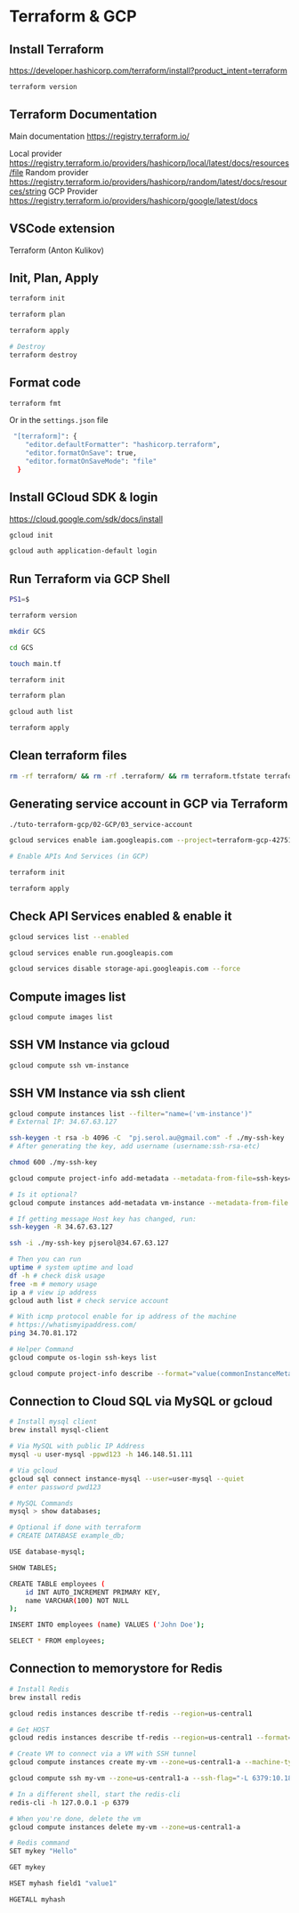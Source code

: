 # Terraform & GCP

## Install Terraform

<https://developer.hashicorp.com/terraform/install?product_intent=terraform>

```sh
terraform version
```

## Terraform Documentation

Main documentation <https://registry.terraform.io/>

Local provider <https://registry.terraform.io/providers/hashicorp/local/latest/docs/resources/file>
Random provider <https://registry.terraform.io/providers/hashicorp/random/latest/docs/resources/string>
GCP Provider <https://registry.terraform.io/providers/hashicorp/google/latest/docs>

## VSCode extension

Terraform (Anton Kulikov)

## Init, Plan, Apply

```sh
terraform init

terraform plan

terraform apply

# Destroy
terraform destroy
```

## Format code

```sh
terraform fmt
```

Or in the `settings.json` file

```sh
 "[terraform]": {
    "editor.defaultFormatter": "hashicorp.terraform",
    "editor.formatOnSave": true,
    "editor.formatOnSaveMode": "file"
  }
```

## Install GCloud SDK & login

<https://cloud.google.com/sdk/docs/install>

```sh
gcloud init

gcloud auth application-default login
```

## Run Terraform via GCP Shell

```sh
PS1=$

terraform version

mkdir GCS

cd GCS

touch main.tf

terraform init

terraform plan

gcloud auth list

terraform apply
```

## Clean terraform files

```sh
rm -rf terraform/ && rm -rf .terraform/ && rm terraform.tfstate terraform.tfstate.backup && rm -f terraform.lock.hcl .terraform.lock.hcl 2>/dev/null
```

## Generating service account in GCP via Terraform

```sh
./tuto-terraform-gcp/02-GCP/03_service-account

gcloud services enable iam.googleapis.com --project=terraform-gcp-427512

# Enable APIs And Services (in GCP)

terraform init

terraform apply
```

## Check API Services enabled & enable it

```sh
gcloud services list --enabled

gcloud services enable run.googleapis.com

gcloud services disable storage-api.googleapis.com --force
```

## Compute images list

```sh
gcloud compute images list
```

## SSH VM Instance via gcloud

```sh
gcloud compute ssh vm-instance
```

## SSH VM Instance via ssh client

```sh
gcloud compute instances list --filter="name=('vm-instance')"
# External IP: 34.67.63.127

ssh-keygen -t rsa -b 4096 -C  "pj.serol.au@gmail.com" -f ./my-ssh-key
# After generating the key, add username (username:ssh-rsa-etc)

chmod 600 ./my-ssh-key

gcloud compute project-info add-metadata --metadata-from-file=ssh-keys=./my-ssh-key.pub

# Is it optional?
gcloud compute instances add-metadata vm-instance --metadata-from-file ssh-keys=./my-ssh-key.pub

# If getting message Host key has changed, run:
ssh-keygen -R 34.67.63.127

ssh -i ./my-ssh-key pjserol@34.67.63.127

# Then you can run
uptime # system uptime and load
df -h # check disk usage
free -m # memory usage
ip a # view ip address
gcloud auth list # check service account

# With icmp protocol enable for ip address of the machine
# https://whatismyipaddress.com/
ping 34.70.81.172

# Helper Command
gcloud compute os-login ssh-keys list

gcloud compute project-info describe --format="value(commonInstanceMetadata[items][ssh-keys])"
```

## Connection to Cloud SQL via MySQL or gcloud

```sh
# Install mysql client
brew install mysql-client
```

```sh
# Via MySQL with public IP Address
mysql -u user-mysql -ppwd123 -h 146.148.51.111
```

```sh
# Via gcloud
gcloud sql connect instance-mysql --user=user-mysql --quiet
# enter password pwd123
```

```sh
# MySQL Commands
mysql > show databases;

# Optional if done with terraform
# CREATE DATABASE example_db;

USE database-mysql;

SHOW TABLES;

CREATE TABLE employees (
    id INT AUTO_INCREMENT PRIMARY KEY,
    name VARCHAR(100) NOT NULL
);

INSERT INTO employees (name) VALUES ('John Doe');

SELECT * FROM employees;
```

## Connection to memorystore for Redis

```sh
# Install Redis
brew install redis

gcloud redis instances describe tf-redis --region=us-central1

# Get HOST
gcloud redis instances describe tf-redis --region=us-central1 --format="get(host)"
```

```sh
# Create VM to connect via a VM with SSH tunnel
gcloud compute instances create my-vm --zone=us-central1-a --machine-type=f1-micro --subnet=default

gcloud compute ssh my-vm --zone=us-central1-a --ssh-flag="-L 6379:10.186.134.75:6379" --tunnel-through-iap

# In a different shell, start the redis-cli
redis-cli -h 127.0.0.1 -p 6379

# When you're done, delete the vm
gcloud compute instances delete my-vm --zone=us-central1-a
```

```sh
# Redis command
SET mykey "Hello"

GET mykey

HSET myhash field1 "value1"

HGETALL myhash
```
